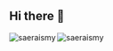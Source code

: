 ## Hi there 👋



<p><img align="left" src="https://github-readme-stats.vercel.app/api/top-langs?username=saeraismy&show_icons=true&locale=en&layout=compact" alt="saeraismy" /></p>
<p>&nbsp;<img align="left" src="https://github-readme-stats.vercel.app/api?username=saeraismy&show_icons=true&locale=en" alt="saeraismy" /></p>

